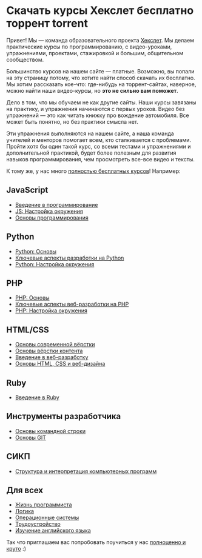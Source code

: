 # Скачать курсы Хекслет бесплатно торрент torrent

Привет! Мы — команда образовательного проекта [Хекслет](https://ru.hexlet.io/). Мы делаем практические курсы по программированию, с видео-уроками, упражнениями, проектами, стажировкой и большим, общительном сообществом.

Большинство курсов на нашем сайте — платные. Возможно, вы попали на эту страницу потому, что хотите найти способ скачать их бесплатно. Мы хотим рассказать кое-что: где-нибудь на торрент-сайтах, наверное, можно найти наши видео-курсы, но **это не сильно вам поможет**.

Дело в том, что мы обучаем не как другие сайты. Наши курсы завязаны на практику, и упражнения начинаются с первых уроков. Видео без упражнений — это как читать книжку про вождение автомобиля. Все может быть понятно, но без практики смысла нет.

Эти упражнения выполняются на нашем сайте, а наша команда учителей и менторов помогает всем, кто сталкивается с проблемами. Пройти хотя бы один такой курс, со всеми тестами и упражнениями и дополнительной практикой, будет более полезным для развития навыков программирования, чем просмотреть все-все видео и тексты.

К тому же, у нас много [полностью бесплатных курсов](https://ru.hexlet.io/courses/free)! Например:

## JavaScript
- [Введение в программирование](https://ru.hexlet.io/courses/introduction_to_programming)
- [JS: Настройка окружения](https://ru.hexlet.io/courses/js-setup-environment)
- [Основы программирования](https://ru.hexlet.io/courses/programming-basics)

## Python
- [Python: Основы](https://ru.hexlet.io/courses/python-basics)
- [Ключевые аспекты разработки на Python](https://ru.hexlet.io/courses/python-development-course)
- [Python: Настройка окружения](https://ru.hexlet.io/courses/python-setup-environment)

## PHP
- [PHP: Основы](https://ru.hexlet.io/courses/php-basics)
- [Ключевые аспекты веб-разработки на PHP](https://ru.hexlet.io/courses/php-overview-of-web-development)
- [PHP: Настройка окружения](https://ru.hexlet.io/courses/php-setup-environment)

## HTML/CSS
- [Основы современной вёрстки](https://ru.hexlet.io/courses/layout-designer-basics)
- [Основы вёрстки контента](https://ru.hexlet.io/courses/css-content)
- [Введение в веб-разработку](https://ru.hexlet.io/courses/intro_to_web_development)
- [Основы HTML, CSS и веб-дизайна](https://ru.hexlet.io/courses/html)

## Ruby
- [Введение в Ruby](https://ru.hexlet.io/courses/ruby)

## Инструменты разработчика
- [Основы командной строки](https://ru.hexlet.io/courses/cli-basics)
- [Основы GIT](https://ru.hexlet.io/courses/intro_to_git)

## СИКП
- [Структура и интерпретация компьютерных программ](https://ru.hexlet.io/courses/sicp)

## Для всех
- [Жизнь программиста](https://ru.hexlet.io/courses/prog-life)
- [Логика](https://ru.hexlet.io/courses/logic)
- [Операционные системы](https://ru.hexlet.io/courses/operating_systems)
- [Трудоустройство](https://ru.hexlet.io/courses/employment)
- [Изучение английского языка](https://ru.hexlet.io/courses/learning_english)

Так что приглашаем вас попробовать поучиться у нас [полноценно и круто](https://ru.hexlet.io/) :)
